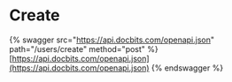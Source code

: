 # Create

{% swagger src="https://api.docbits.com/openapi.json" path="/users/create" method="post" %}
[https://api.docbits.com/openapi.json](https://api.docbits.com/openapi.json)
{% endswagger %}
